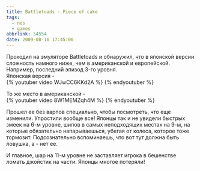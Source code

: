 ```yaml
---
title: Battletoads - Piece of cake
tags:
  - nes
  - games
abbrlink: 54554
date: 2009-08-16 17:45:00
---
```

Проходил на эмуляторе Battletoads и обнаружил, что в японской версии сложность намного ниже, чем в американской и европейской.  
Например, последний эпизод 3-го уровня.  
Японская версия -  
{% youtuber video WJwCC6KKd2A %}
{% endyoutuber %}
  
То же место в американской -  
{% youtuber video 8W1MEMZqh4M %}
{% endyoutuber %}
  
Прошел ее без варпов специально, чтобы посмотреть, что еще изменили. Упростили вообще все! Японцы так и не увидели быстрых змеек на 6-м уровне, шипов в самых неподходящих местах на 9-м, на которые обязательно напарываешься, убегая от колеса, которое тоже тормозит. Подсознательно вспоминаешь, что вот тут должна быть ловушка, а - нет ее.

И главное, шар на 11-м уровне не заставляет игрока в бешенстве ломать джойстик на части. Японцы многое потеряли!
